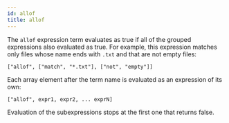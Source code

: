 ```yaml
---
id: allof
title: allof
---
```


The `allof` expression term evaluates as true if all of the grouped expressions
also evaluated as true.  For example, this expression matches only files whose
name ends with `.txt` and that are not empty files:

    ["allof", ["match", "*.txt"], ["not", "empty"]]

Each array element after the term name is evaluated as an expression of its own:

    ["allof", expr1, expr2, ... exprN]

Evaluation of the subexpressions stops at the first one that returns false.
